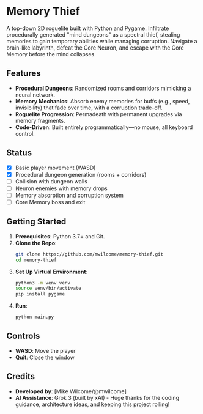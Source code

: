 # Memory Thief

A top-down 2D roguelite built with Python and Pygame. Infiltrate procedurally generated "mind dungeons" as a spectral thief, stealing memories to gain temporary abilities while managing corruption. Navigate a brain-like labyrinth, defeat the Core Neuron, and escape with the Core Memory before the mind collapses.

## Features

- **Procedural Dungeons**: Randomized rooms and corridors mimicking a neural network.
- **Memory Mechanics**: Absorb enemy memories for buffs (e.g., speed, invisibility) that fade over time, with a corruption trade-off.
- **Roguelite Progression**: Permadeath with permanent upgrades via memory fragments.
- **Code-Driven**: Built entirely programmatically—no mouse, all keyboard control.

## Status

- [x] Basic player movement (WASD)
- [x] Procedural dungeon generation (rooms + corridors)
- [ ] Collision with dungeon walls
- [ ] Neuron enemies with memory drops
- [ ] Memory absorption and corruption system
- [ ] Core Memory boss and exit

## Getting Started

1. **Prerequisites**: Python 3.7+ and Git.
2. **Clone the Repo**:
   ```bash
   git clone https://github.com/mwilcome/memory-thief.git
   cd memory-thief
   ```
3. **Set Up Virtual Environment**:
   ```bash
   python3 -m venv venv
   source venv/bin/activate
   pip install pygame
   ```
4. **Run**:
   ```bash
   python main.py
   ```

## Controls

- **WASD**: Move the player
- **Quit**: Close the window

## Credits

- **Developed by**: [Mike Wilcome/@mwilcome]
- **AI Assistance**: Grok 3 (built by xAI) - Huge thanks for the coding guidance, architecture ideas, and keeping this project rolling!